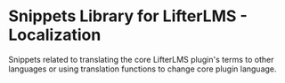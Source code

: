 # Snippets Library for LifterLMS - Localization

Snippets related to translating the core LifterLMS plugin's terms to other languages or using translation functions to change core plugin language.

